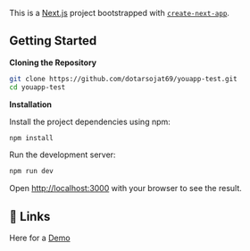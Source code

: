 This is a [Next.js](https://nextjs.org/) project bootstrapped with [`create-next-app`](https://github.com/vercel/next.js/tree/canary/packages/create-next-app).

## Getting Started

**Cloning the Repository**

```bash
git clone https://github.com/dotarsojat69/youapp-test.git
cd youapp-test
```

**Installation**

Install the project dependencies using npm:

```bash
npm install
```

Run the development server:

```bash
npm run dev
```

Open [http://localhost:3000](http://localhost:3000) with your browser to see the result.

## <a name="links">🔗 Links</a>

Here for a [Demo](https://youapp-test-seven.vercel.app)
